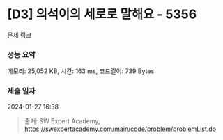 # [D3] 의석이의 세로로 말해요 - 5356 

[문제 링크](https://swexpertacademy.com/main/code/problem/problemDetail.do?contestProbId=AWVWgkP6sQ0DFAUO) 

### 성능 요약

메모리: 25,052 KB, 시간: 163 ms, 코드길이: 739 Bytes

### 제출 일자

2024-01-27 16:38



> 출처: SW Expert Academy, https://swexpertacademy.com/main/code/problem/problemList.do